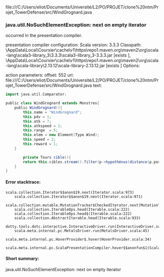 file:///C:/Users/eliot/Documents/Université/L2/PO/PROJET/clone%20ntm/Projet_TowerDefense/src/WindGrognard.java
### java.util.NoSuchElementException: next on empty iterator

occurred in the presentation compiler.

presentation compiler configuration:
Scala version: 3.3.3
Classpath:
<HOME>\AppData\Local\Coursier\cache\v1\https\repo1.maven.org\maven2\org\scala-lang\scala3-library_3\3.3.3\scala3-library_3-3.3.3.jar [exists ], <HOME>\AppData\Local\Coursier\cache\v1\https\repo1.maven.org\maven2\org\scala-lang\scala-library\2.13.12\scala-library-2.13.12.jar [exists ]
Options:



action parameters:
offset: 552
uri: file:///C:/Users/eliot/Documents/Université/L2/PO/PROJET/clone%20ntm/Projet_TowerDefense/src/WindGrognard.java
text:
```scala
import java.util.Comparator;

public class WindGrognard extends Monstres{
    public WindGrognard(){
        this.name = "WindGrognard";
        this.pdv = 1;
        this.atk = 7;
        this.atkspeed = 2;
        this.range  = 5;
        this.elem = new Element(Type.Wind);
        this.speed = 2;
        this.reward = 1;
    }

        private Tours cible(){
        return this.cibles.stream().filter(p->hypothénus(distance(p.position.getX(),this.position.getX()), distance(p.position.getY(),this.position.getY())) <= this.range).m@@ax(Comparator.comparingDouble(Monstres::getPdv)).orElse(null);
    }
}

```



#### Error stacktrace:

```
scala.collection.Iterator$$anon$19.next(Iterator.scala:973)
	scala.collection.Iterator$$anon$19.next(Iterator.scala:971)
	scala.collection.mutable.MutationTracker$CheckedIterator.next(MutationTracker.scala:76)
	scala.collection.IterableOps.head(Iterable.scala:222)
	scala.collection.IterableOps.head$(Iterable.scala:222)
	scala.collection.AbstractIterable.head(Iterable.scala:933)
	dotty.tools.dotc.interactive.InteractiveDriver.run(InteractiveDriver.scala:168)
	scala.meta.internal.pc.MetalsDriver.run(MetalsDriver.scala:45)
	scala.meta.internal.pc.HoverProvider$.hover(HoverProvider.scala:34)
	scala.meta.internal.pc.ScalaPresentationCompiler.hover$$anonfun$1(ScalaPresentationCompiler.scala:368)
```
#### Short summary: 

java.util.NoSuchElementException: next on empty iterator